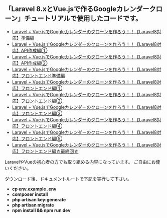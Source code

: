 ## 「Laravel 8.xとVue.jsで作るGoogleカレンダークローン」チュートリアルで使用したコードです。

- [Laravel + Vue.jsでGoogleカレンダーのクローンを作ろう！！【Laravel8対応】準備編](https://www.yuu-progra.com/2021/09/12/laravel-vue-cal/)
- [Laravel + Vue.jsでGoogleカレンダーのクローンを作ろう！！【Laravel8対応】API作成編①](https://www.yuu-progra.com/2021/09/12/laravel-vue-cal-2/)
- [Laravel + Vue.jsでGoogleカレンダーのクローンを作ろう！！【Laravel8対応】API作成編②](https://www.yuu-progra.com/2021/09/13/laravel-vue-cal-3/)
- [Laravel + Vue.jsでGoogleカレンダーのクローンを作ろう！！【Laravel8対応】フロントエンド準備編](https://www.yuu-progra.com/2021/09/14/laravel-vue-cal-4/)
- [ Laravel + Vue.jsでGoogleカレンダーのクローンを作ろう！！【Laravel8対応】フロントエンド編①](https://www.yuu-progra.com/2021/09/15/laravel-vue-cal-5/)
- [Laravel + Vue.jsでGoogleカレンダーのクローンを作ろう！！【Laravel8対応】フロントエンド編②](https://www.yuu-progra.com/2021/09/18/laravel-vue-cal-6/)
- [Laravel + Vue.jsでGoogleカレンダーのクローンを作ろう！！【Laravel8対応】フロントエンド編③](https://www.yuu-progra.com/2021/09/19/laravel-vue-cal-7/)
- [Laravel + Vue.jsでGoogleカレンダーのクローンを作ろう！！【Laravel8対応】フロントエンド編④](https://www.yuu-progra.com/2021/09/20/laravel-vue-cal-8/)
- [Laravel + Vue.jsでGoogleカレンダーのクローンを作ろう！！【Laravel8対応】フロントエンド編⑤](https://www.yuu-progra.com/2021/09/20/laravel-vue-cal-9/)
- [Laravel + Vue.jsでGoogleカレンダーのクローンを作ろう！！【Laravel8対応】フロントエンド編☆最終回☆](https://www.yuu-progra.com/2021/09/21/laravel-vue-cal-10/)

LaravelやVueの初心者の方でも取り組める内容になっています。
ご自由にお使いください。

ダウンロード後、ドキュメントルートで下記を実行して下さい。

- **cp env.example .env**
- **composer install**
- **php artisan key:generate**
- **php artisan migrate**
- **npm install && npm run dev**
